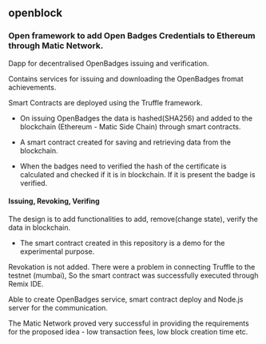 ## openblock
### Open framework to add Open Badges Credentials to Ethereum through Matic Network.

Dapp for decentralised OpenBadges issuing and verification.

Contains services for issuing and downloading the OpenBadges fromat achievements.

Smart Contracts are deployed using the Truffle framework.

* On issuing OpenBadges the data is hashed(SHA256) and added to the blockchain (Ethereum - Matic Side Chain) through smart contracts.

* A smart contract created for saving and retrieving data from the blockchain.

* When the badges need to verified the hash of the certificate is calculated and checked if it is in blockchain. If it is present the badge is verified.


#### Issuing, Revoking, Verifing
The design is to add functionalities to add, remove(change state), verify the data in blockchain.
* The smart contract created in this repository is a demo for the experimental purpose.

Revokation is not added.
There were a problem in connecting Truffle to the testnet (mumbai), So the smart contract was successfully executed through Remix IDE.

Able to create OpenBadges service, smart contract deploy and Node.js server for the communication.


The Matic Network proved very successful in providing the requirements for the proposed idea - low transaction fees, low block creation time etc.


